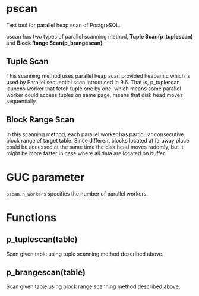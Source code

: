 # pscan
Test tool for parallel heap scan of PostgreSQL.

pscan has two types of parallel scanning method, **Tuple Scan(p_tuplescan)** and **Block Range Scan(p_brangescan)**.

## Tuple Scan
This scanning method uses parallel heap scan provided heapam.c which is used by Parallel sequential scan introduced in 9.6.
That is, p_tuplescan launchs worker that fetch tuple one by one, which means some parallel worker could access tuples on same page,
means that disk head moves sequentially.

## Block Range Scan
In this scanning method, each parallel worker has particular consecutive block range of target table.
Since different blocks located at faraway place could be accessed at the same time the disk head moves radomly,
but it might be more faster in case where all data are located on buffer.

# GUC parameter

`pscan.n_workers` specifies the number of parallel workers.

# Functions
## p_tuplescan(table)

Scan given table using tuple scanning method described above.

## p_brangescan(table)

Scan given table using block range scanning method described above.

